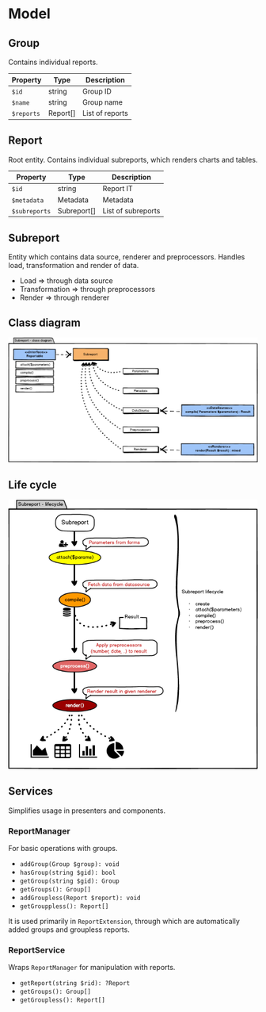 # Model

## Group

Contains individual reports.

| Property   | Type     | Description     |
|------------|----------|-----------------|
| `$id`      | string   | Group ID        |
| `$name`    | string   | Group name      |
| `$reports` | Report[] | List of reports |

## Report

Root entity. Contains individual subreports, which renders charts and tables.

| Property       | Type        | Description        |
|----------------|-------------|--------------------|
| `$id`          | string      | Report IT          |
| `$metadata`    | Metadata    | Metadata           |
| `$subreports`  | Subreport[] | List of subreports |

## Subreport

Entity which contains data source, renderer and preprocessors.
Handles load, transformation and render of data.

- Load => through data source
- Transformation => through preprocessors
- Render => through renderer

## Class diagram

![Subreport - class diagram](misc/subreport-classdiagram.png)

## Life cycle

![Subreport - lifecycle](misc/subreport-lifecycle.png)

## Services

Simplifies usage in presenters and components.

### ReportManager

For basic operations with groups.

- `addGroup(Group $group): void`
- `hasGroup(string $gid): bool`
- `getGroup(string $gid): Group`
- `getGroups(): Group[]`
- `addGroupless(Report $report): void`
- `getGrouppless(): Report[]`

It is used primarily in `ReportExtension`, through which are automatically
added groups and groupless reports.

### ReportService

Wraps `ReportManager` for manipulation with reports.

- `getReport(string $rid): ?Report`
- `getGroups(): Group[]`
- `getGroupless(): Report[]`
